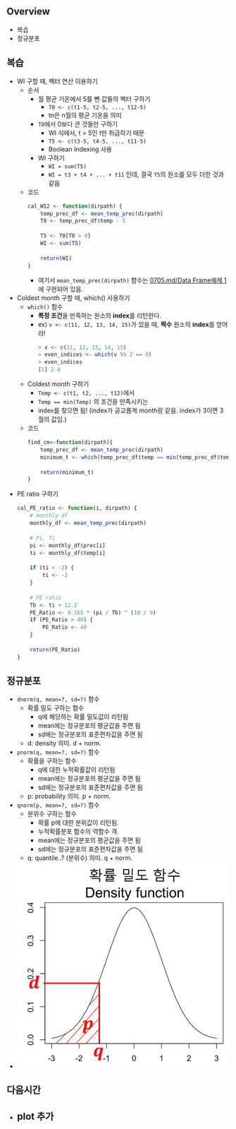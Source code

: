 ## Overview
- 복습
- 정규분포

## 복습
- WI 구할 때, 벡터 연산 이용하기
    - 순서
        - 월 평균 기온에서 5를 뺀 값들의 벡터 구하기
            - `T0 <- c(t1-5, t2-5, ..., t12-5)`
            - tn은 n월의 평균 기온을 의미
        - `T0`에서 0보다 큰 것들만 구하기
            - WI 식에서, t > 5인 t만 취급하기 때문
            - `T5 <- c(t3-5, t4-5, ..., t11-5)`
            - Boolean Indexing 사용
        - WI 구하기
            - `WI = sum(T5)`
            - `WI = t3 + t4 + ... + t11` 인데, 결국 `T5`의 원소를 모두 더한 것과 같음
    - 코드
        ```R
        cal_WI2 <- function(dirpath) {
            temp_prec_df <- mean_temp_prec(dirpath)
            T0 <- temp_prec_df$temp - 5
            
            T5 <- T0[T0 > 0]
            WI <- sum(T5)
            
            return(WI)
        }
        ```
        - 여기서 `mean_temp_prec(dirpath)` 함수는 [0705.md/Data Frame예제 1](https://github.com/haekyu/Jiyeon/blob/master/0705/0705.md)에 구현되어 있음.
- Coldest month 구할 때, which() 사용하기
    - `which()` 함수
        - **특정 조건**을 만족하는 원소의 **index**를 리턴한다.
        - ex) `v <- c(11, 12, 13, 14, 15)`가 있을 때, **짝수** 원소의 **index**를 얻어라!
            ```R
            > v <- c(11, 12, 13, 14, 15)
            > even_indices <- which(v %% 2 == 0)
            > even_indices
            [1] 2 4
            ```
    - Coldest month 구하기
        - `Temp <- c(t1, t2, ..., t12)`에서 
        - `Temp == min(Temp)` 의 조건을 만족시키는
        - index를 찾으면 됨! (index가 공교롭게 month랑 같음. index가 3이면 3월의 값임.)
    - 코드
        ```R
        find_cm<-function(dirpath){
            temp_prec_df <- mean_temp_prec(dirpath)
            minimum_t <- which(temp_prec_df$temp == min(temp_prec_df$temp))
            
            return(minimum_t)
        }
        ```
- PE ratio 구하기
    ```R
    cal_PE_ratio <- function(i, dirpath) {
        # monthly df
        monthly_df <- mean_temp_prec(dirpath)
        
        # Pi, Ti
        pi <- monthly_df$prec[i]
        ti <- monthly_df$temp[i]
        
        if (ti < -2) {
            ti <- -2
        }
        
        # PE ratio
        Tb <- ti + 12.2
        PE_Ratio <- 0.165 * (pi / Tb) ^ (10 / 9)
        if (PE_Ratio > 40) {
            PE_Ratio <- 40
        }
        
        return(PE_Ratio)
    }
    ```


## 정규분포
- `dnorm(q, mean=?, sd=?)` 함수
    - 확률 밀도 구하는 함수
        - q에 해당하는 확률 밀도값이 리턴됨
        - mean에는 정규분포의 평균값을 주면 됨
        - sd에는 정규분포의 표준편차값을 주면 됨
    - d: density 의미. d + norm.
- `pnorm(q, mean=?, sd=?)` 함수
    - 확률을 구하는 함수
        - q에 대한 누적확률값이 리턴됨
        - mean에는 정규분포의 평균값을 주면 됨
        - sd에는 정규분포의 표준편차값을 주면 됨
    - p: probability 의미. p + norm.
- `qnorm(p, mean=?, sd=?)` 함수
    - 분위수 구하는 함수
        - 확률 p에 대한 분위값이 리턴됨. 
        - 누적확률분포 함수의 역함수 격.
        - mean에는 정규분포의 평균값을 주면 됨
        - sd에는 정규분포의 표준편차값을 주면 됨
    - q: quantile..? (분위수) 의미. q + norm.
- ![ex_screenshot](./density.png)

## 다음시간
- plot 추가
    - 